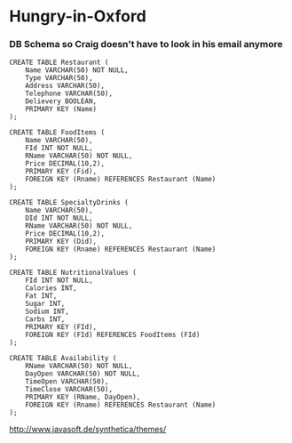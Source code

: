 Hungry-in-Oxford
================

### DB Schema so Craig doesn't have to look in his email anymore ###

    CREATE TABLE Restaurant (
    	Name VARCHAR(50) NOT NULL,
    	Type VARCHAR(50),
    	Address VARCHAR(50),
    	Telephone VARCHAR(50),
    	Delievery BOOLEAN,
    	PRIMARY KEY (Name)
    );

    CREATE TABLE FoodItems (
    	Name VARCHAR(50),
    	FId INT NOT NULL, 
    	RName VARCHAR(50) NOT NULL,
    	Price DECIMAL(10,2),
    	PRIMARY KEY (Fid),
    	FOREIGN KEY (Rname) REFERENCES Restaurant (Name)
    );
    
    CREATE TABLE SpecialtyDrinks (
    	Name VARCHAR(50),
    	DId INT NOT NULL, 
    	RName VARCHAR(50) NOT NULL,
    	Price DECIMAL(10,2),
    	PRIMARY KEY (Did),
    	FOREIGN KEY (Rname) REFERENCES Restaurant (Name)
    );
    
    CREATE TABLE NutritionalValues (
    	FId INT NOT NULL,
    	Calories INT,
    	Fat INT,
    	Sugar INT, 
    	Sodium INT,
    	Carbs INT,
    	PRIMARY KEY (FId),
    	FOREIGN KEY (FId) REFERENCES FoodItems (FId)
    );
    
    CREATE TABLE Availability (
    	RName VARCHAR(50) NOT NULL,
    	DayOpen VARCHAR(50) NOT NULL,
    	TimeOpen VARCHAR(50),
    	TimeClose VARCHAR(50),
    	PRIMARY KEY (RName, DayOpen),
    	FOREIGN KEY (Rname) REFERENCES Restaurant (Name)
    );
    
    
http://www.javasoft.de/synthetica/themes/
